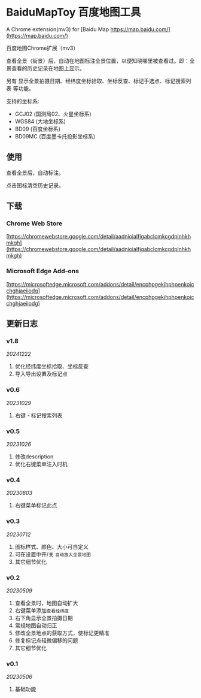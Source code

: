 # BaiduMapToy 百度地图工具

A Chrome extension(mv3) for [Baidu Map https://map.baidu.com/](https://map.baidu.com/)

百度地图Chrome扩展（mv3）

查看全景（街景）后，自动在地图标注全景位置，以便知晓哪里被查看过。即：全景查看的历史记录在地图上显示。

另有 显示全景拍摄日期、经纬度坐标拾取、坐标反查、标记手选点、标记搜索列表 等功能。

支持的坐标系:

- GCJ02 (国测局02、火星坐标系)
- WGS84 (大地坐标系)
- BD09 (百度坐标系)
- BD09MC (百度墨卡托投影坐标系)

## 使用

查看全景后，自动标注。

点击图标清空历史记录。

## 下载

### Chrome Web Store

[https://chromewebstore.google.com/detail/aadnioialfjgabclcmkcgdplnhkhmkgh](https://chromewebstore.google.com/detail/aadnioialfjgabclcmkcgdplnhkhmkgh)

### Microsoft Edge Add-ons

[https://microsoftedge.microsoft.com/addons/detail/encphpgekjhphpenkoicchghjaeiiodg](https://microsoftedge.microsoft.com/addons/detail/encphpgekjhphpenkoicchghjaeiiodg)

## 更新日志

### v1.8

*20241222*

1. 优化经纬度坐标拾取、坐标反查
2. 导入导出设置及标记点

### v0.6

*20231029*

1. 右键 - 标记搜索列表

### v0.5

*20231026*

1. 修改description
2. 优化右键菜单注入时机

### v0.4

*20230803*

1. 右键菜单标记此点

### v0.3

*20230712*

1. 图标样式、颜色、大小可自定义
2. 可在设置中开/关 `自动放大全景地图`
3. 其它细节优化

### v0.2

*20230509*

1. 查看全景时，地图自动扩大
2. 右键菜单添加`查看经纬度`
3. 右下角显示全景拍摄日期
4. 常规地图自动归正
5. 修改全景地点的获取方式，使标记更精准
6. 修复标记点轻微偏移的问题
7. 其它细节优化

### v0.1

*20230506*

1. 基础功能